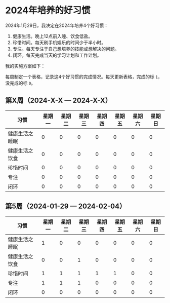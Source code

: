 # 2024年培养的好习惯

2024年1月29日，我决定在2024年培养4个好习惯：

1. 健康生活。晚上12点前入睡、饮食低盐。
2. 珍惜时间。每天刷手机娱乐的时间少于半小时。
3. 专注。每天专注于自己想培养的技能或想解决的问题。
4. 闭环。每天完成当天的学习计划和工作计划。

我的实施方案如下：

每周制定一个表格，记录这4个好习惯的完成情况。每天更新表格，完成的标 `1`，没完成的标 `0`。

## 第X周（2024-X-X — 2024-X-X）

|      习惯      | 星期一 | 星期二 | 星期三 | 星期四 | 星期五 | 星期六 | 星期日 |
| -------------- | ------ | ------ | ------ | ------ | ------ | ------ | ------ |
| 健康生活之睡眠 |   0    |   0    |   0    |   0    |   0    |   0    |   0    |
| 健康生活之饮食 |   0    |   0    |   0    |   0    |   0    |   0    |   0    |
|    珍惜时间    |   0    |   0    |   0    |   0    |   0    |   0    |   0    |
|      专注      |   0    |   0    |   0    |   0    |   0    |   0    |   0    |
|      闭环      |   0    |   0    |   0    |   0    |   0    |   0    |   0    |

## 第5周（2024-01-29 — 2024-02-04）

|      习惯      | 星期一 | 星期二 | 星期三 | 星期四 | 星期五 | 星期六 | 星期日 |
| -------------- | ------ | ------ | ------ | ------ | ------ | ------ | ------ |
| 健康生活之睡眠 |   1    |   0    |   0    |   0    |   0    |   0    |   0    |
| 健康生活之饮食 |   0    |   0    |   1    |   0    |   0    |   0    |   0    |
|    珍惜时间    |   1    |   1    |   1    |   1    |   1    |   0    |   0    |
|      专注      |   1    |   1    |   1    |   0    |   0    |   0    |   0    |
|      闭环      |   0    |   0    |   0    |   0    |   0    |   0    |   0    |


